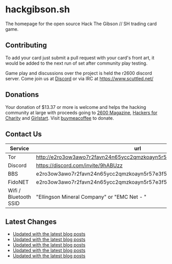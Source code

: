 # hackgibson.sh
The homepage for the open source Hack The Gibson // SH trading card game.


## Contributing

To add your card just submit a pull request with your card's front art, it would be added to the next run of set after community play testing.

Game play and discussions over the project is held the r2600 discord server. Come join us at [Discord](https://discord.com/invite/9hABUzz) or via IRC at https://www.scuttled.net/


## Donations

Your donation of $13.37 or more is welcome and helps the hacking community at large with proceeds going to [2600 Magazine](https://2600.com/), [Hackers for Charity](https://hackersforcharity.org) and [Girlstart](https://girlstart.org).  Visit [buymeacoffee](https://www.buymeacoffee.com/hackgibson.sh) to donate.


## Contact Us

Service | url
-|-
Tor | http://e2ro3ow3awo7r2favn24n65ycc2qmzkoayn5r57e3f56nvjwdcgg32ad.onion
Discord | https://discord.com/invite/9hABUzz
BBS | e2ro3ow3awo7r2favn24n65ycc2qmzkoayn5r57e3f56nvjwdcgg32ad.onion:23
FidoNET | e2ro3ow3awo7r2favn24n65ycc2qmzkoayn5r57e3f56nvjwdcgg32ad.onion:24554
Wifi / Bluetooth SSID | "Ellingson Mineral Company" or "EMC Net - <fidonet address>"

## Latest Changes
<!-- BLOG-POST-LIST:START -->
- [Updated with the latest blog posts](https://github.com/DFW2600/hackgibson.sh/commit/d62468e206b7fea7a8fac24461e4d7c0b31e9e52)
- [Updated with the latest blog posts](https://github.com/DFW2600/hackgibson.sh/commit/ffa2e71e250e94f85431900dd67a8370230edbf9)
- [Updated with the latest blog posts](https://github.com/DFW2600/hackgibson.sh/commit/d539d31da2c68f13b6d5703978fc55c752cfe3a9)
- [Updated with the latest blog posts](https://github.com/DFW2600/hackgibson.sh/commit/0f880ace24208bb223fea00e8c1a6a4b6fb1d3e4)
- [Updated with the latest blog posts](https://github.com/DFW2600/hackgibson.sh/commit/da292590df2f998668b255ba2e8bdcc0483ec8af)
<!-- BLOG-POST-LIST:END -->
